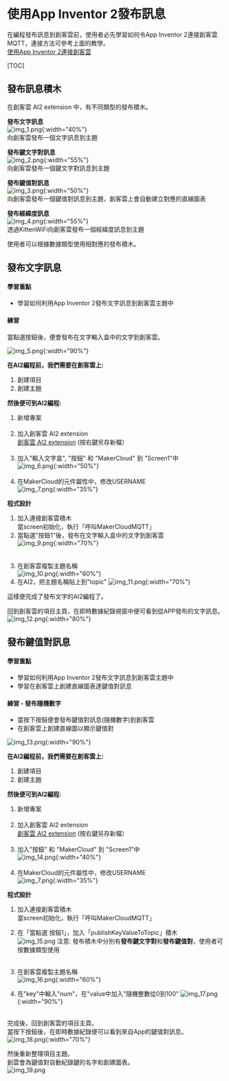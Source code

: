 # 使用App Inventor 2發布訊息
在編程發布訊息到創客雲前，使用者必先學習如何令App Inventor 2連接創客雲MQTT，連接方法可參考上面的教學。  
[使用App Inventor 2連接創客雲](../../ch4_connect/ai2/connect_ai2.md)

[TOC]

## 發布訊息積木
在創客雲 AI2 extension 中，有不同類型的發布積木。

**發布文字訊息**  
![img_1.png](img/img_1.png){:width="40%"}  
向創客雲發布一個文字訊息到主題

**發布鍵文字對訊息**  
![img_2.png](img/img_2.png){:width="55%"}  
向創客雲發布一個鍵文字對訊息到主題

**發布鍵值對訊息**  
![img_3.png](img/img_3.png){:width="50%"}  
向創客雲發布一個鍵值對訊息到主題，創客雲上會自動建立對應的直線圖表

**發布經緯度訊息**  
![img_4.png](img/img_4.png){:width="55%"}  
透過KittenWiFi向創客雲發布一個經緯度訊息到主題

使用者可以根據數據類型使用相對應的發布積木。

## 發布文字訊息
#### 學習重點
- 學習如何利用App Inventor 2發布文字訊息到創客雲主題中

#### 練習
當點選按鈕後，便會發布在文字輸入盒中的文字到創客雲。

![img_5.png](img/img_5.png){:width="90%"}

**在AI2編程前，我們需要在創客雲上:**

1. 創建項目
2. 創建主題

**然後便可到AI2編程:**

1. 新增專案
</br></br>
2. 加入創客雲 AI2 extension  
   [創客雲 AI2 extension](../../ch4_connect/ai2/extension/scale.MakerCloud.aix) (按右鍵另存新檔）
</br></br>
3. 加入"輸入文字盒", "按鈕" 和 "MakerCloud" 到 "Screen1"中  
   ![img_6.png](img/img_6.png){:width="50%"}
</br></br>
4. 在MakerCloud的元件屬性中，修改USERNAME  
   ![img_7.png](img/img_7.png){:width="35%"}

**程式設計**

1. 加入連接創客雲積木  
   當screen初始化，執行「呼叫MakerCloudMQTT」
2. 當點選"按鈕1"後，發布在文字輸入盒中的文字到創客雲  
   ![img_9.png](img/img_9.png){:width="70%"}  
</br></br>
3. 在創客雲複製主題名稱  
   ![img_10.png](img/img_10.png){:width="60%"}
4. 在AI2，把主題名稱貼上到"topic"
   ![img_11.png](img/img_11.png){:width="70%"}

這樣便完成了發布文字的AI2編程了。

回到創客雲的項目主頁，在即時數據紀錄視窗中便可看到從APP發布的文字訊息。
![img_12.png](img/img_12.png){:width="80%"}

## 發布鍵值對訊息
#### 學習重點
- 學習如何利用App Inventor 2發布文字訊息到創客雲主題中
- 學習在創客雲上創建直線圖表達鍵值對訊息

#### 練習 - 發布隨機數字
- 當按下按鈕便會發布鍵值對訊息(隨機數字)到創客雲
- 在創客雲上創建直線圖以顯示鍵值對

![img_13.png](img/img_13.png){:width="90%"}

**在AI2編程前，我們需要在創客雲上:**

1. 創建項目
2. 創建主題

**然後便可到AI2編程:**

1. 新增專案
</br></br>
2. 加入創客雲 AI2 extension  
   [創客雲 AI2 extension](../../ch4_connect/ai2/extension/scale.MakerCloud.aix) (按右鍵另存新檔）
</br></br>
3. 加入"按鈕" 和 "MakerCloud" 到 "Screen1"中  
![img_14.png](img/img_14.png){:width="40%"}
</br></br>
4. 在MakerCloud的元件屬性中，修改USERNAME  
   ![img_7.png](img/img_7.png){:width="35%"}

**程式設計**

1. 加入連接創客雲積木  
   當screen初始化，執行「呼叫MakerCloudMQTT」
2. 在「當點選 按鈕1」，加入「publishKeyValueToTopic」積木  
   ![img_15.png](img/img_15.png)
   注意: 發布積木中分別有**發布鍵文字對**和**發布鍵值對**，使用者可按數據類型使用
    </br></br>
3. 在創客雲複製主題名稱  
   ![img_16.png](img/img_16.png){:width="60%"}

4. 在"key"中輸入"num"，在"value中加入"隨機整數從0到100"
   ![img_17.png](img/img_17.png){:width="90%"}
</br></br>

完成後，回到創客雲的項目主頁。  
當按下按鈕後，在即時數據紀錄便可以看到來自App的鍵值對訊息。  
![img_18.png](img/img_18.png){:width="70%"}

然後重新整理項目主題。  
創雲會為鍵值對自動紀錄鍵的名字和創建圖表。  
![img_19.png](img/img_19.png)


